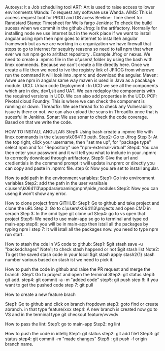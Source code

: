 Autosys: It a Job scheduling tool 
ART: Art is used to raise access to lower environments
Wanda: To request any software use Wanda.
AIMS: This is access request tool for PROD and DB acess
Beeline: Time sheet for Randstard
Stamp: Timesheet for Wells fargo
Jenkins: To check the build sucess when we commit in the github
Jfrog: Is the artifactory. Normally for installing node we use internet but in the work place if we want to install angular using npm then npm goes to internet to installteh angular framework but as we are working in  a organization we have firewall that stops to go to internet for sequirty reasons so need to tall npm that when ever we run npm go to aritifact repository . Example Jfrog or nexus. We need to create a .npmrc file in the c:\users\ folder by using the bash with linex commends. Because we can't create a file directly here. Once we create a file then we need to  ive the registry link of JFROG from wherewe run the command it will look into .npmrc and download the angular.
Maven: Aswe use npm in angular same way maven is used in Java as a pacakage module.
UCD: Urban code Deployment : In UCD we see all the components which are in dev, dev1,sit and UAT. We can redeploy the components with the required versions in UCD. We can also add properties in the UCD.
PCF: Pivotal cloud Foundry: This is where we can check the component is running or down. 
Threadfix: We use thread fix to check any Vulnerability issue is there or not. we can also upload the scans in Threadfix once that is sucesful in Jenkins.
Sonar: We use sonar to check the code coverage. Based on that we write the code.

HOW TO INSTALL ANGULAR:
Step1: Using bash create  a .npmrc file with linex commands in the c:\users\k064113 path.
Step2: Go to Jfrog
Step 3: At the top right,  click your username, then "set me up", for "package type" select npm and for "Repository" use "npm-external-virtual"
Step4: You can then enter your password and it will tell you what to include in your .npmrc to correctly download through artifactory.
Step5: Give the url and credientials in the command prompt it will update in.npmrc or  directly you can copy and paste in .npmrc file.
step 6: Now you are set to install angular.


How to add path in the environment variables:
Step1: Go into environment variables
Step2: add the path in the user varaibale c:\users\k064113\appdara\roaming\npm\nide_modules
Step3: Now you can useng it won't show any error.

How to clone project from GITHUB:
Step1: Go to github and take project and clone the uRL
Step 2: Go to c:\users\k064113\projects and open CMD in serach
Step 3: In the cmd type git clone url
Step4: go to vs open that project
Step5: We need to use main-app so go to terminal and type cd main-app
step6: you will be in main-app then istall all the packages by typing npm i
step 7: It will istall all the packages now. you need to type npm run start.

How to stash the cde in VS code to github:
Step1: $git stash save -u "backedchages"
 Note1; to check stash happend or not
 $git stash list
 Note2: To get the saved stash code in your local
 $git stash apply stash2{1}
 stash number various based on stash ist we need to pick it.

 How to push the code in github and raise the PR request and merge the branch:
 Step1: Go to project and open the terminal
 Step2: git status
 step3: git add.
 step4: git commit -a -m "added code"
 step5: git push
 step 6: if you want to get the pushed code
 step 7: git pull

 How to create a new feature brach

 Step1: Go to github and click on branch fropdown
 step3: goto find or create abranch. in that type feature/xxx
 step4: A new branch is created now go to VS and in the terminal type git checkout feature/vvvvdv

 How to pass the lint:
 Step1: go to main-app
 Step2: ng lint

 How to push the code in intellij
 Step1: git status
 step2: git add file1
 Step3: git status
 step4: git commit -m "made changes"
 Step5 : git push -f origin branch name.
 
 

